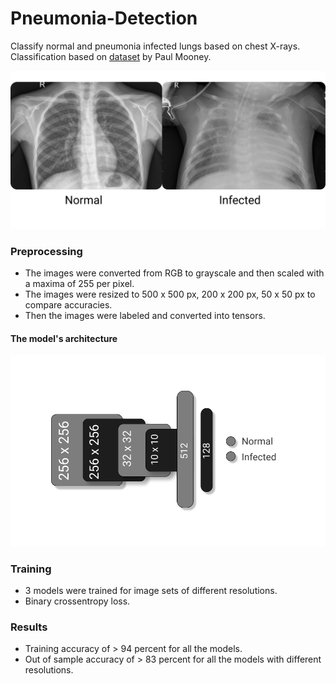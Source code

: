 # Pneumonia-Detection
Classify normal and pneumonia infected lungs based on chest X-rays.
Classification based on [dataset](https://www.kaggle.com/paultimothymooney/chest-xray-pneumonia) by Paul Mooney.

![normal_vs_infected](./images/pneumonia.png)

### Preprocessing
- The images were converted from RGB to grayscale and then scaled with a maxima of 255 per pixel.
- The images were resized to 500 x 500 px, 200 x 200 px, 50 x 50 px to compare accuracies.
- Then the images were labeled and converted into tensors.

#### The model's architecture
![normal_vs_infected](./images/architecture.png)

### Training
- 3 models were trained for image sets of different resolutions.
- Binary crossentropy loss.

### Results
- Training accuracy of > 94 percent for all the models.
- Out of sample accuracy of > 83 percent for all the models with different resolutions.

